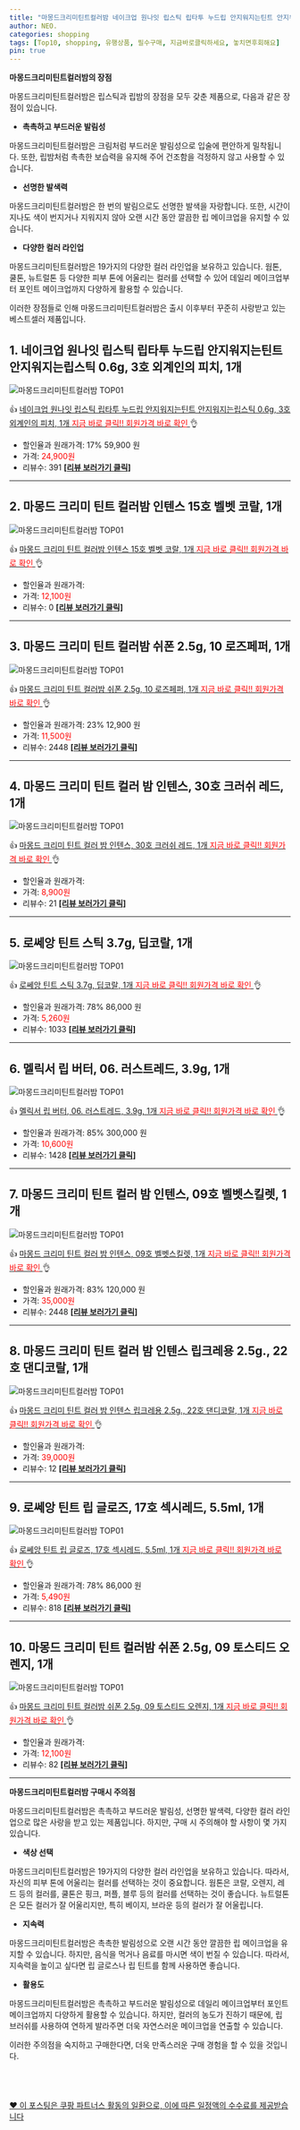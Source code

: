 ```yaml
---
title: "마몽드크리미틴트컬러밤 네이크업 원나잇 립스틱 립타투 누드립 안지워지는틴트 안지워지는립스틱 0.6g, 3호 외계인의 피치, 1개 필수 필요 추천 제품 비교 최저 가격 비교 장점 구매 후기 구매평"
author: NEO.
categories: shopping
tags: [Top10, shopping, 유행상품, 필수구매, 지금바로클릭하세요, 놓치면후회해요]
pin: true
---
```

**마몽드크리미틴트컬러밤의 장점**

마몽드크리미틴트컬러밤은 립스틱과 립밤의 장점을 모두 갖춘 제품으로, 다음과 같은 장점이 있습니다.

* **촉촉하고 부드러운 발림성**

마몽드크리미틴트컬러밤은 크림처럼 부드러운 발림성으로 입술에 편안하게 밀착됩니다. 또한, 립밤처럼 촉촉한 보습력을 유지해 주어 건조함을 걱정하지 않고 사용할 수 있습니다.

* **선명한 발색력**

마몽드크리미틴트컬러밤은 한 번의 발림으로도 선명한 발색을 자랑합니다. 또한, 시간이 지나도 색이 번지거나 지워지지 않아 오랜 시간 동안 깔끔한 립 메이크업을 유지할 수 있습니다.

* **다양한 컬러 라인업**

마몽드크리미틴트컬러밤은 19가지의 다양한 컬러 라인업을 보유하고 있습니다. 웜톤, 쿨톤, 뉴트럴톤 등 다양한 피부 톤에 어울리는 컬러를 선택할 수 있어 데일리 메이크업부터 포인트 메이크업까지 다양하게 활용할 수 있습니다.

이러한 장점들로 인해 마몽드크리미틴트컬러밤은 출시 이후부터 꾸준히 사랑받고 있는 베스트셀러 제품입니다.

   

## 1. 네이크업 원나잇 립스틱 립타투 누드립 안지워지는틴트 안지워지는립스틱 0.6g, 3호 외계인의 피치, 1개

![마몽드크리미틴트컬러밤 TOP01](https://thumbnail10.coupangcdn.com/thumbnails/remote/490x490ex/image/vendor_inventory/0c54/f7781d43d6172162104af62b6bd0ad5a80b3b87d92629f22fc852b51b820.jpg)


👍 [네이크업 원나잇 립스틱 립타투 누드립 안지워지는틴트 안지워지는립스틱 0.6g, 3호 외계인의 피치, 1개 <font color=red> 지금 바로 클릭!! 회원가격 바로 확인 </font> ](https://link.coupang.com/re/AFFSDP?lptag=AF3617701&subid=GithubCoopas&pageKey=1747578200&traceid=V0-153&itemId=2976078519&vendorItemId=87769686914) 👌 


- 할인율과 원래가격: 17%  59,900   원
- 가격: <span style='color:red'>24,900원</span>
- 리뷰수: 391  [**[리뷰 보러가기 클릭]**](https://link.coupang.com/re/AFFSDP?lptag=AF3617701&subid=GithubCoopas&pageKey=1747578200&traceid=V0-153&itemId=2976078519&vendorItemId=87769686914)

---


   

## 2. 마몽드 크리미 틴트 컬러밤 인텐스 15호 벨벳 코랄, 1개

![마몽드크리미틴트컬러밤 TOP01](https://thumbnail6.coupangcdn.com/thumbnails/remote/490x490ex/image/vendor_inventory/2bba/b5d1d74ee050cf60b9f4fddc0c5a091c0e6b7646bee4160dfc799d1e3f83.jpeg)


👍 [마몽드 크리미 틴트 컬러밤 인텐스 15호 벨벳 코랄, 1개 <font color=red> 지금 바로 클릭!! 회원가격 바로 확인 </font> ](https://link.coupang.com/re/AFFSDP?lptag=AF3617701&subid=GithubCoopas&pageKey=10122703&traceid=V0-153&itemId=19939369031&vendorItemId=87101379431) 👌 


- 할인율과 원래가격: 
- 가격: <span style='color:red'>12,100원</span>
- 리뷰수: 0  [**[리뷰 보러가기 클릭]**](https://link.coupang.com/re/AFFSDP?lptag=AF3617701&subid=GithubCoopas&pageKey=10122703&traceid=V0-153&itemId=19939369031&vendorItemId=87101379431)

---


   

## 3. 마몽드 크리미 틴트 컬러밤 쉬폰 2.5g, 10 로즈페퍼, 1개

![마몽드크리미틴트컬러밤 TOP01](https://thumbnail10.coupangcdn.com/thumbnails/remote/490x490ex/image/vendor_inventory/2e6d/acdfa132836c1f6bd1ddc3afd9e778e7bb9b3f82ddc72aabfafde73894fd.png)


👍 [마몽드 크리미 틴트 컬러밤 쉬폰 2.5g, 10 로즈페퍼, 1개 <font color=red> 지금 바로 클릭!! 회원가격 바로 확인 </font> ](https://link.coupang.com/re/AFFSDP?lptag=AF3617701&subid=GithubCoopas&pageKey=7473840744&traceid=V0-153&itemId=8825451062&vendorItemId=86252630049) 👌 


- 할인율과 원래가격: 23%  12,900   원
- 가격: <span style='color:red'>11,500원</span>
- 리뷰수: 2448  [**[리뷰 보러가기 클릭]**](https://link.coupang.com/re/AFFSDP?lptag=AF3617701&subid=GithubCoopas&pageKey=7473840744&traceid=V0-153&itemId=8825451062&vendorItemId=86252630049)

---


   

## 4. 마몽드 크리미 틴트 컬러 밤 인텐스, 30호 크러쉬 레드, 1개

![마몽드크리미틴트컬러밤 TOP01](https://thumbnail8.coupangcdn.com/thumbnails/remote/490x490ex/image/vendor_inventory/96c9/fed6b8d730713b7e7c2ad4a2626b8dc9407bca70c889dde0f1a929f1bb0b.jpg)


👍 [마몽드 크리미 틴트 컬러 밤 인텐스, 30호 크러쉬 레드, 1개 <font color=red> 지금 바로 클릭!! 회원가격 바로 확인 </font> ](https://link.coupang.com/re/AFFSDP?lptag=AF3617701&subid=GithubCoopas&pageKey=10122703&traceid=V0-153&itemId=20868033734&vendorItemId=87935366622) 👌 


- 할인율과 원래가격: 
- 가격: <span style='color:red'>8,900원</span>
- 리뷰수: 21  [**[리뷰 보러가기 클릭]**](https://link.coupang.com/re/AFFSDP?lptag=AF3617701&subid=GithubCoopas&pageKey=10122703&traceid=V0-153&itemId=20868033734&vendorItemId=87935366622)

---


   

## 5. 로쎄앙 틴트 스틱 3.7g, 딥코랄, 1개

![마몽드크리미틴트컬러밤 TOP01](https://thumbnail6.coupangcdn.com/thumbnails/remote/490x490ex/image/product/image/vendoritem/2018/10/24/3000407695/ac425216-cf15-478a-a6d8-d19eb4ccc517.jpg)


👍 [로쎄앙 틴트 스틱 3.7g, 딥코랄, 1개 <font color=red> 지금 바로 클릭!! 회원가격 바로 확인 </font> ](https://link.coupang.com/re/AFFSDP?lptag=AF3617701&subid=GithubCoopas&pageKey=9060467&traceid=V0-153&itemId=499199&vendorItemId=3000407695) 👌 


- 할인율과 원래가격: 78%  86,000   원
- 가격: <span style='color:red'>5,260원</span>
- 리뷰수: 1033  [**[리뷰 보러가기 클릭]**](https://link.coupang.com/re/AFFSDP?lptag=AF3617701&subid=GithubCoopas&pageKey=9060467&traceid=V0-153&itemId=499199&vendorItemId=3000407695)

---


   

## 6. 멜릭서 립 버터, 06. 러스트레드, 3.9g, 1개

![마몽드크리미틴트컬러밤 TOP01](https://thumbnail9.coupangcdn.com/thumbnails/remote/490x490ex/image/retail/images/1247263199766159-2febe531-52b3-4c64-8773-d63b65f0b909.jpg)


👍 [멜릭서 립 버터, 06. 러스트레드, 3.9g, 1개 <font color=red> 지금 바로 클릭!! 회원가격 바로 확인 </font> ](https://link.coupang.com/re/AFFSDP?lptag=AF3617701&subid=GithubCoopas&pageKey=7417492189&traceid=V0-153&itemId=6060363626&vendorItemId=73357330305) 👌 


- 할인율과 원래가격: 85%  300,000   원
- 가격: <span style='color:red'>10,600원</span>
- 리뷰수: 1428  [**[리뷰 보러가기 클릭]**](https://link.coupang.com/re/AFFSDP?lptag=AF3617701&subid=GithubCoopas&pageKey=7417492189&traceid=V0-153&itemId=6060363626&vendorItemId=73357330305)

---


   

## 7. 마몽드 크리미 틴트 컬러 밤 인텐스, 09호 벨벳스킬렛, 1개

![마몽드크리미틴트컬러밤 TOP01](https://thumbnail7.coupangcdn.com/thumbnails/remote/490x490ex/image/vendor_inventory/60f5/2abd642755dc942a4c510663d9d85c584d22f8aaae41b117d83fa725de57.jpg)


👍 [마몽드 크리미 틴트 컬러 밤 인텐스, 09호 벨벳스킬렛, 1개 <font color=red> 지금 바로 클릭!! 회원가격 바로 확인 </font> ](https://link.coupang.com/re/AFFSDP?lptag=AF3617701&subid=GithubCoopas&pageKey=10122703&traceid=V0-153&itemId=130914027&vendorItemId=81103820516) 👌 


- 할인율과 원래가격: 83%  120,000   원
- 가격: <span style='color:red'>35,000원</span>
- 리뷰수: 2448  [**[리뷰 보러가기 클릭]**](https://link.coupang.com/re/AFFSDP?lptag=AF3617701&subid=GithubCoopas&pageKey=10122703&traceid=V0-153&itemId=130914027&vendorItemId=81103820516)

---


   

## 8. 마몽드 크리미 틴트 컬러 밤 인텐스 립크레용 2.5g., 22호 댄디코랄, 1개

![마몽드크리미틴트컬러밤 TOP01](https://thumbnail7.coupangcdn.com/thumbnails/remote/490x490ex/image/vendor_inventory/76ed/68f45bf0dd46e8cf165b9d8cab98a663f5328fdab5f681eee3037de39e4e.jpg)


👍 [마몽드 크리미 틴트 컬러 밤 인텐스 립크레용 2.5g., 22호 댄디코랄, 1개 <font color=red> 지금 바로 클릭!! 회원가격 바로 확인 </font> ](https://link.coupang.com/re/AFFSDP?lptag=AF3617701&subid=GithubCoopas&pageKey=10122703&traceid=V0-153&itemId=215359203&vendorItemId=81104346211) 👌 


- 할인율과 원래가격: 
- 가격: <span style='color:red'>39,000원</span>
- 리뷰수: 12  [**[리뷰 보러가기 클릭]**](https://link.coupang.com/re/AFFSDP?lptag=AF3617701&subid=GithubCoopas&pageKey=10122703&traceid=V0-153&itemId=215359203&vendorItemId=81104346211)

---


   

## 9. 로쎄앙 틴트 립 글로즈, 17호 섹시레드, 5.5ml, 1개

![마몽드크리미틴트컬러밤 TOP01](https://thumbnail7.coupangcdn.com/thumbnails/remote/490x490ex/image/retail/images/2017/04/19/15/2/09e4b906-2275-4f8e-8ceb-63f560c4c7a4.jpg)


👍 [로쎄앙 틴트 립 글로즈, 17호 섹시레드, 5.5ml, 1개 <font color=red> 지금 바로 클릭!! 회원가격 바로 확인 </font> ](https://link.coupang.com/re/AFFSDP?lptag=AF3617701&subid=GithubCoopas&pageKey=19292682&traceid=V0-153&itemId=77412336&vendorItemId=3130534089) 👌 


- 할인율과 원래가격: 78%  86,000   원
- 가격: <span style='color:red'>5,490원</span>
- 리뷰수: 818  [**[리뷰 보러가기 클릭]**](https://link.coupang.com/re/AFFSDP?lptag=AF3617701&subid=GithubCoopas&pageKey=19292682&traceid=V0-153&itemId=77412336&vendorItemId=3130534089)

---


   

## 10. 마몽드 크리미 틴트 컬러밤 쉬폰 2.5g, 09 토스티드 오렌지, 1개

![마몽드크리미틴트컬러밤 TOP01](https://thumbnail8.coupangcdn.com/thumbnails/remote/490x490ex/image/vendor_inventory/80cb/f9718fa32c62731619d3647b05ebb95ed4a17ce2ed0b7d1578257d84af5f.jpeg)


👍 [마몽드 크리미 틴트 컬러밤 쉬폰 2.5g, 09 토스티드 오렌지, 1개 <font color=red> 지금 바로 클릭!! 회원가격 바로 확인 </font> ](https://link.coupang.com/re/AFFSDP?lptag=AF3617701&subid=GithubCoopas&pageKey=7473840744&traceid=V0-153&itemId=8825450981&vendorItemId=87101373478) 👌 


- 할인율과 원래가격: 
- 가격: <span style='color:red'>12,100원</span>
- 리뷰수: 82  [**[리뷰 보러가기 클릭]**](https://link.coupang.com/re/AFFSDP?lptag=AF3617701&subid=GithubCoopas&pageKey=7473840744&traceid=V0-153&itemId=8825450981&vendorItemId=87101373478)

---
**마몽드크리미틴트컬러밤 구매시 주의점**

마몽드크리미틴트컬러밤은 촉촉하고 부드러운 발림성, 선명한 발색력, 다양한 컬러 라인업으로 많은 사랑을 받고 있는 제품입니다. 하지만, 구매 시 주의해야 할 사항이 몇 가지 있습니다.

* **색상 선택**

마몽드크리미틴트컬러밤은 19가지의 다양한 컬러 라인업을 보유하고 있습니다. 따라서, 자신의 피부 톤에 어울리는 컬러를 선택하는 것이 중요합니다. 웜톤은 코랄, 오렌지, 레드 등의 컬러를, 쿨톤은 핑크, 퍼플, 블루 등의 컬러를 선택하는 것이 좋습니다. 뉴트럴톤은 모든 컬러가 잘 어울리지만, 특히 베이지, 브라운 등의 컬러가 잘 어울립니다.

* **지속력**

마몽드크리미틴트컬러밤은 촉촉한 발림성으로 오랜 시간 동안 깔끔한 립 메이크업을 유지할 수 있습니다. 하지만, 음식을 먹거나 음료를 마시면 색이 번질 수 있습니다. 따라서, 지속력을 높이고 싶다면 립 글로스나 립 틴트를 함께 사용하면 좋습니다.

* **활용도**

마몽드크리미틴트컬러밤은 촉촉하고 부드러운 발림성으로 데일리 메이크업부터 포인트 메이크업까지 다양하게 활용할 수 있습니다. 하지만, 컬러의 농도가 진하기 때문에, 립 브러쉬를 사용하여 연하게 발라주면 더욱 자연스러운 메이크업을 연출할 수 있습니다.

이러한 주의점을 숙지하고 구매한다면, 더욱 만족스러운 구매 경험을 할 수 있을 것입니다.<br><br><br><br><br> [ ❤  이 포스팅은 쿠팡 파트너스 활동의 일환으로, 이에 따른 일정액의 수수료를 제공받습니다](https://link.coupang.com/a/bcEFyh)